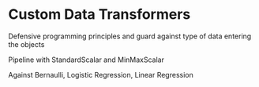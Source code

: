 # Custom Data Transformers

Defensive programming principles and guard against type of data entering the objects

Pipeline with StandardScalar and MinMaxScalar

Against Bernaulli, Logistic Regression, Linear Regression
